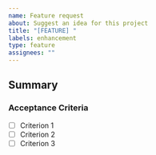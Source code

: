 ```yaml
---
name: Feature request
about: Suggest an idea for this project
title: "[FEATURE] "
labels: enhancement
type: feature
assignees: ""
---
```


## Summary

<!-- Provide a brief description of the feature you want to request. -->

### Acceptance Criteria

<!-- List the criteria that must be met for this feature to be considered complete. -->

- [ ] Criterion 1
- [ ] Criterion 2
- [ ] Criterion 3
